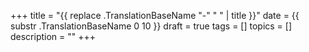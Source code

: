 +++
title = "{{ replace .TranslationBaseName "-" " " | title }}"
date = {{ substr .TranslationBaseName 0 10 }}
draft = true
tags = []
topics = []
description = ""
+++